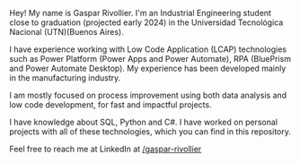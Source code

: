 Hey! My name is Gaspar Rivollier. I'm an Industrial Engineering student close to graduation (projected early 2024) in the Universidad Tecnológica Nacional (UTN)(Buenos Aires).

I have experience working with Low Code Application (LCAP) technologies such as Power Platform (Power Apps and Power Automate), RPA (BluePrism and Power Automate Desktop). My experience has been developed mainly in the manufacturing industry. 

I am mostly focused on process improvement using both data analysis and low code development, for fast and impactful projects. 

I have knowledge about SQL, Python and C#. I have worked on personal projects with all of these technologies, which you can find in this repository. 

Feel free to reach me at LinkedIn at <a href="https://www.linkedin.com/in/gaspar-rivollier/">/gaspar-rivollier</a>

<!---
gasparrivollier/gasparrivollier is a ✨ special ✨ repository because its `README.md` (this file) appears on your GitHub profile.
You can click the Preview link to take a look at your changes.
--->
